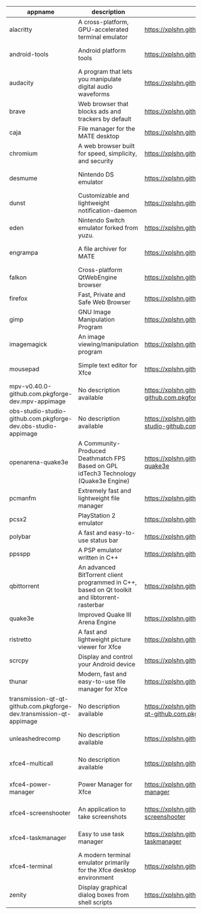 | appname | description | site | download | version |
| ------- | ----------- | ---- | -------- | ------- |
| alacritty | A cross-platform, GPU-accelerated terminal emulator | https://xplshn.github.io/AppBundleHUB#alacritty | https://github.com/xplshn/AppBundleHUB/releases/download/v133-20250630083338/alacritty-0.15.1-github.com.pkgforge-dev.alacritty-appimage.dwfs.AppBundle | 0.15.1 |
| android-tools | Android platform tools | https://xplshn.github.io/AppBundleHUB#android-tools | https://github.com/xplshn/AppBundleHUB/releases/download/v133-20250630083338/android-tools-30_06_2025-xplshn.dwfs.AppBundle | 30 |
| audacity | A program that lets you manipulate digital audio waveforms | https://xplshn.github.io/AppBundleHUB#audacity | https://github.com/xplshn/AppBundleHUB/releases/download/v133-20250630083338/audacity-30_06_2025-xplshn.dwfs.AppBundle | 30 |
| brave | Web browser that blocks ads and trackers by default | https://xplshn.github.io/AppBundleHUB#brave | https://github.com/xplshn/AppBundleHUB/releases/download/v133-20250630083338/brave-30_06_2025-xplshn.dwfs.AppBundle | 30 |
| caja | File manager for the MATE desktop | https://xplshn.github.io/AppBundleHUB#caja | https://github.com/xplshn/AppBundleHUB/releases/download/v133-20250630083338/caja-30_06_2025-xplshn.dwfs.AppBundle | 30 |
| chromium | A web browser built for speed, simplicity, and security | https://xplshn.github.io/AppBundleHUB#chromium | https://github.com/xplshn/AppBundleHUB/releases/download/v133-20250630083338/chromium-30_06_2025-xplshn.dwfs.AppBundle | 30 |
| desmume | Nintendo DS emulator | https://xplshn.github.io/AppBundleHUB#desmume | https://github.com/xplshn/AppBundleHUB/releases/download/v133-20250630083338/desmume-0.9.13-github.com.pkgforge-dev.desmume-appimage.dwfs.AppBundle | 0.9.13 |
| dunst | Customizable and lightweight notification-daemon | https://xplshn.github.io/AppBundleHUB#dunst | https://github.com/xplshn/AppBundleHUB/releases/download/v133-20250630083338/dunst-30_06_2025-xplshn.dwfs.AppBundle | 30 |
| eden | Nintendo Switch emulator forked from yuzu. | https://xplshn.github.io/AppBundleHUB#eden | https://github.com/xplshn/AppBundleHUB/releases/download/v133-20250630083338/eden-27408-github.com.pflyly.eden-nightly.dwfs.AppBundle | 27408 |
| engrampa | A file archiver for MATE | https://xplshn.github.io/AppBundleHUB#engrampa | https://github.com/xplshn/AppBundleHUB/releases/download/v133-20250630083338/engrampa-30_06_2025-xplshn.dwfs.AppBundle | 30 |
| falkon | Cross-platform QtWebEngine browser | https://xplshn.github.io/AppBundleHUB#falkon | https://github.com/xplshn/AppBundleHUB/releases/download/v133-20250630083338/falkon-30_06_2025-xplshn.dwfs.AppBundle | 30 |
| firefox | Fast, Private and Safe Web Browser | https://xplshn.github.io/AppBundleHUB#firefox | https://github.com/xplshn/AppBundleHUB/releases/download/v133-20250630083338/firefox-30_06_2025-xplshn.dwfs.AppBundle | 30 |
| gimp | GNU Image Manipulation Program | https://xplshn.github.io/AppBundleHUB#gimp | https://github.com/xplshn/AppBundleHUB/releases/download/v133-20250630083338/gimp-3.0.4-github.com.pkgforge-dev.gimp-and-photogimp-appimage.dwfs.AppBundle | 3.0.4 |
| imagemagick | An image viewing/manipulation program | https://xplshn.github.io/AppBundleHUB#imagemagick | https://github.com/xplshn/AppBundleHUB/releases/download/v133-20250630083338/imageMagick-30_06_2025-xplshn.dwfs.AppBundle | 30 |
| mousepad | Simple text editor for Xfce | https://xplshn.github.io/AppBundleHUB#mousepad | https://github.com/xplshn/AppBundleHUB/releases/download/v133-20250630083338/mousepad-30_06_2025-xplshn.dwfs.AppBundle | 30 |
| mpv-v0.40.0-github.com.pkgforge-dev.mpv-appimage | No description available | https://xplshn.github.io/AppBundleHUB#mpv-v0.40.0-github.com.pkgforge-dev.mpv-appimage | https://github.com/xplshn/AppBundleHUB/releases/download/v133-20250630083338/mpv-v0.40.0-github.com.pkgforge-dev.mpv-appimage.dwfs.AppBundle | v133-20250630083338 |
| obs-studio-studio-github.com.pkgforge-dev.obs-studio-appimage | No description available | https://xplshn.github.io/AppBundleHUB#obs-studio-studio-github.com.pkgforge-dev.obs-studio-appimage | https://github.com/xplshn/AppBundleHUB/releases/download/v133-20250630083338/obs-studio-studio-github.com.pkgforge-dev.obs-studio-appimage.dwfs.AppBundle | v133-20250630083338 |
| openarena-quake3e | A Community-Produced Deathmatch FPS Based on GPL idTech3 Technology (Quake3e Engine) | https://xplshn.github.io/AppBundleHUB#openarena-quake3e | https://github.com/xplshn/AppBundleHUB/releases/download/v133-20250630083338/openarena-quake3e.dwfs.AppBundle | v133-20250630083338 |
| pcmanfm | Extremely fast and lightweight file manager | https://xplshn.github.io/AppBundleHUB#pcmanfm | https://github.com/xplshn/AppBundleHUB/releases/download/v133-20250630083338/pcmanfm-30_06_2025-xplshn.dwfs.AppBundle | 30 |
| pcsx2 | PlayStation 2 emulator | https://xplshn.github.io/AppBundleHUB#pcsx2 | https://github.com/xplshn/AppBundleHUB/releases/download/v133-20250630083338/pcsx2-30_06_2025-xplshn.dwfs.AppBundle | 30 |
| polybar | A fast and easy-to-use status bar | https://xplshn.github.io/AppBundleHUB#polybar | https://github.com/xplshn/AppBundleHUB/releases/download/v133-20250630083338/polybar-30_06_2025-xplshn.dwfs.AppBundle | 30 |
| ppsspp | A PSP emulator written in C++ | https://xplshn.github.io/AppBundleHUB#ppsspp | https://github.com/xplshn/AppBundleHUB/releases/download/v133-20250630083338/ppsspp-30_06_2025-xplshn.dwfs.AppBundle | 30 |
| qbittorrent | An advanced BitTorrent client programmed in C++, based on Qt toolkit and libtorrent-rasterbar | https://xplshn.github.io/AppBundleHUB#qbittorrent | https://github.com/xplshn/AppBundleHUB/releases/download/v133-20250630083338/qbittorrent-30_06_2025-xplshn.dwfs.AppBundle | 30 |
| quake3e | Improved Quake III Arena Engine | https://xplshn.github.io/AppBundleHUB#quake3e | https://github.com/xplshn/AppBundleHUB/releases/download/v133-20250630083338/quake3e.dwfs.AppBundle | v133-20250630083338 |
| ristretto | A fast and lightweight picture viewer for Xfce | https://xplshn.github.io/AppBundleHUB#ristretto | https://github.com/xplshn/AppBundleHUB/releases/download/v133-20250630083338/ristretto-30_06_2025-xplshn.dwfs.AppBundle | 30 |
| scrcpy | Display and control your Android device | https://xplshn.github.io/AppBundleHUB#scrcpy | https://github.com/xplshn/AppBundleHUB/releases/download/v133-20250630083338/scrcpy-30_06_2025-xplshn.dwfs.AppBundle | 30 |
| thunar | Modern, fast and easy-to-use file manager for Xfce | https://xplshn.github.io/AppBundleHUB#thunar | https://github.com/xplshn/AppBundleHUB/releases/download/v133-20250630083338/thunar-30_06_2025-xplshn.dwfs.AppBundle | 30 |
| transmission-qt-qt-github.com.pkgforge-dev.transmission-qt-appimage | No description available | https://xplshn.github.io/AppBundleHUB#transmission-qt-qt-github.com.pkgforge-dev.transmission-qt-appimage | https://github.com/xplshn/AppBundleHUB/releases/download/v133-20250630083338/transmission-qt-qt-github.com.pkgforge-dev.transmission-qt-appimage.dwfs.AppBundle | v133-20250630083338 |
| unleashedrecomp | No description available | https://xplshn.github.io/AppBundleHUB#unleashedrecomp | https://github.com/xplshn/AppBundleHUB/releases/download/v133-20250630083338/unleashedrecomp-1.0.3-github.com.pkgforge-dev.unleashedrecomp-appimage.dwfs.AppBundle | 1.0.3 |
| xfce4-multicall | No description available | https://xplshn.github.io/AppBundleHUB#xfce4-multicall | https://github.com/xplshn/AppBundleHUB/releases/download/v133-20250630083338/xfce4-multicall-30_06_2025-xplshn.dwfs.AppBundle | 30 |
| xfce4-power-manager | Power Manager for Xfce | https://xplshn.github.io/AppBundleHUB#xfce4-power-manager | https://github.com/xplshn/AppBundleHUB/releases/download/v133-20250630083338/xfce4-power-manager-30_06_2025-xplshn.dwfs.AppBundle | 30 |
| xfce4-screenshooter | An application to take screenshots | https://xplshn.github.io/AppBundleHUB#xfce4-screenshooter | https://github.com/xplshn/AppBundleHUB/releases/download/v133-20250630083338/xfce4-screenshooter-30_06_2025-xplshn.dwfs.AppBundle | 30 |
| xfce4-taskmanager | Easy to use task manager | https://xplshn.github.io/AppBundleHUB#xfce4-taskmanager | https://github.com/xplshn/AppBundleHUB/releases/download/v133-20250630083338/xfce4-taskmanager-30_06_2025-xplshn.dwfs.AppBundle | 30 |
| xfce4-terminal | A modern terminal emulator primarily for the Xfce desktop environment | https://xplshn.github.io/AppBundleHUB#xfce4-terminal | https://github.com/xplshn/AppBundleHUB/releases/download/v133-20250630083338/xfce4-terminal-30_06_2025-xplshn.dwfs.AppBundle | 30 |
| zenity | Display graphical dialog boxes from shell scripts | https://xplshn.github.io/AppBundleHUB#zenity | https://github.com/xplshn/AppBundleHUB/releases/download/v133-20250630083338/zenity-3.44.5-github.com.pkgforge-dev.zenity-gtk3-appimage.dwfs.AppBundle | 3.44.5 |
